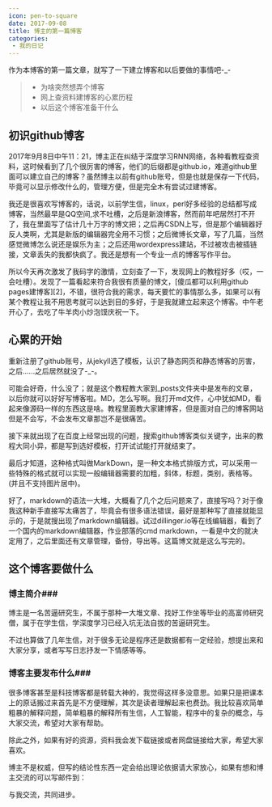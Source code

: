```yaml
---
icon: pen-to-square
date: 2017-09-08
title: 博主的第一篇博客
categories:
 - 我的日记
---
```


作为本博客的第一篇文章，就写了一下建立博客和以后要做的事情吧-_-
>* 为啥突然想弄个博客
>* 网上查资料建博客的心累历程
>* 以后这个博客准备干什么


## 初识github博客 ##

2017年9月8日中午11：21，博主正在纠结于深度学习RNN网络，各种看教程查资料，这时候看到了几个很厉害的博客，他们的后缀都是github.io，难道github里面可以建立自己的博客？虽然博主以前有github账号，但是也就是保存一下代码，毕竟可以显示修改什么的，管理方便，但是完全木有尝试过建博客。

我还是很喜欢写博客的，话说，以前学生信，linux，perl好多经验的总结都写成博客，当然最早是QQ空间,求不吐槽，之后是新浪博客，然而前年吧居然打不开了，我在里面写了估计几十万字的博文把；之后再CSDN上写，但是那个编辑器好反人类啊，尤其是新版的编辑器完全用不习惯；之后微博长文章，写了几篇，当然感觉微博怎么说还是娱乐为主；之后还用wordexpress建站，不过被攻击被插链接，文章丢失的我都快疯了。我还是想有一个专业一点的博客写作平台。

所以今天再次激发了我码字的激情，立刻查了一下，发现网上的教程好多（哎，一会吐槽）。发现了一篇看起来符合我很有质量的博文，[傻瓜都可以利用github pages建博客][2]，不错，很符合我的需求，每天要忙的事情那么多，如果可以有某个教程让我不用思考就可以达到目的多好，于是我就建立起来这个博客。中午老开心了，去吃了牛羊肉小炒泡馍庆祝一下。

## 心累的开始 ##

重新注册了github账号，从jekyll选了模板，认识了静态网页和静态博客的厉害，之后......之后居然就没了-_-。


可能会好奇，什么没了；就是这个教程教大家到_posts文件夹中是发布的文章，以后你就可以好好写博客啦。MD，怎么写啊。我打开md文件，心中犹如MD，看起来像源码一样的东西这是啥。教程里面教大家建博客，但是面对自己的博客网站但是不会写，不会发布文章那岂不是很痛苦。

接下来就出现了在百度上经常出现的问题，搜索github博客类似关键字，出来的教程大同小异，都是写到选好模板，打开试试能打开就结束了。


最后才知道，这种格式叫做MarkDown，是一种文本格式排版方式，可以采用一些特殊的格式就可以实现一般编辑器需要的加粗，斜体，标题，类别，表格等。(并且不支持图片居中)。

好了，markdown的语法一大堆，大概看了几个之后问题来了，直接写吗？对于像我这种新手直接写太痛苦了，毕竟会有很多语法错误，最好是那种写了直接就能显示的，于是就搜出现了markdown编辑器。试过dillinger.io等在线编辑器，看到了一个国内的markdown编辑器，作业部落的cmd markdown，一看是中文的就决定用了，之后里面还有文章管理，备份，导出等。这篇博文就是这么写完的。

## 这个博客要做什么 ##


### 博主简介###

博主是一名苦逼研究生，不属于那种一大堆文章、找好工作坐等毕业的高富帅研究僧，属于在学生信，学深度学习已经入坑无法自拔的苦逼研究生。

不过也算做了几年生信，对于很多无论是程序还是数据都有一定经验，想提出来和大家分享，或者写写日志抒发一下情感等等。

### 博客主要发布什么###

很多博客甚至是科技博客都是转载大神的，我觉得这样多没意思。如果只是把课本上的原话搬过来首先是不方便理解，其次是读者理解起来也费劲。我比较喜欢简单粗暴的解释问题，简单粗暴的解释所有生信，人工智能，程序中的复杂的概念，与大家交流，希望对大家有帮助。

除此之外，如果有好的资源，资料我会发下载链接或者网盘链接给大家，希望大家喜欢。

博主不是权威，但写的结论性东西一定会给出理论依据请大家放心，如果有想和博主交流的可以写邮件到：

与我交流，共同进步。

